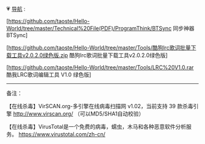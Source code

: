
💗 [导航]() :

[https://github.com/taoste/Hello-World/tree/master/Technical%20File(PDF)/ProgramThink/BTSync 同步神器BTSync]

[https://github.com/taoste/Hello-World/tree/master/Tools/酷狗lrc歌词批量下载工具v2.0.2.0绿色版.zip 酷狗lrc歌词批量下载工具v2.0.2.0绿色版]

[https://github.com/taoste/Hello-World/tree/master/Tools/LRC%20V1.0.rar 酷我LRC歌词编辑工具 V1.0 绿色版]

-------------------------------------------------------------------

备注：

【在线杀毒】VirSCAN.org-多引擎在线病毒扫描网 v1.02，当前支持 39 款杀毒引擎 http://www.virscan.org/ （可以MD5/SHA1自动校验）

【在线杀毒】VirusTotal是一个免费的病毒，蠕虫，木马和各种恶意软件分析服务。 https://www.virustotal.com/zh-cn/
 
